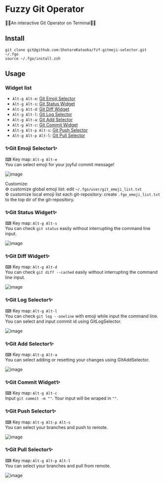 # Fuzzy Git Operator
🎉🎉An interactive Git Operator on Terminal🎉🎉

## Install
```
git clone git@github.com:ShotaroKataoka/fzf-gitmoji-selector.git ~/.fgo
source ~/.fgo/install.zsh
```

## Usage
### Widget list
- `Alt-g Alt-e`: [Git Emoji Selector](#git-emoji-selector)
- `Alt-g Alt-s`: [Git Status Widget](#git-status-widget)
- `Alt-g Alt-d`: [Git Diff Widget](#git-diff_widget)
- `Alt-g Alt-l`: [Git Log Selector](#git-log-selector)
- `Alt-g Alt-a`: [Git Add Selector](#git-add-selector)
- `Alt-g Alt-c`: [Git Commit Widget](#git-commit-widget)
- `Alt-g Alt-p Alt-s`: [Git Push Selector](#git-push-selector)
- `Alt-g Alt-p Alt-l`: [Git Pull Selector](#git-pull-selector)

### ✨Git Emoji Selector✨
⌨ Key map: `Alt-g Alt-e`  
You can select emoji for your joyful commit message!  

![image](https://user-images.githubusercontent.com/42331656/101112422-96b17e00-3620-11eb-9ceb-1168356f63b2.png)

Customize:  
⚙️ customize global emoji list: edit `~/.fgo/user/git_emoji_list.txt`  
⚙️ customize local emoji list each git-repository: create `.fgo_emoji_list.txt` to the top dir of the git-repository.  

### ✨Git Status Widget✨
⌨ Key map: `Alt-g Alt-s`  
You can check `git status` easily without interrupting the command line input.  

![image](https://user-images.githubusercontent.com/42331656/101116505-9a490300-3628-11eb-97cb-cc57a3af9aa0.png)

### ✨Git Diff Widget✨
⌨ Key map: `Alt-g Alt-d`  
You can check `git diff --cached` easily without interrupting the command line input.  

![image](https://user-images.githubusercontent.com/42331656/101116629-db411780-3628-11eb-9d3b-9cc4b02e1a45.png)

### ✨Git Log Selector✨
⌨ Key map: `Alt-g Alt-l`  
You can check `git log --oneline` with emoji while input the command line.  
You can select and input commit id using GitLogSelector.

![image](https://user-images.githubusercontent.com/42331656/101116807-2824ee00-3629-11eb-9276-b1ffd695a268.png)

### ✨Git Add Selector✨
⌨ Key map: `Alt-g Alt-a`  
You can select adding or resetting your changes using GItAddSelector.  

![image](https://user-images.githubusercontent.com/42331656/101117127-b4371580-3629-11eb-96fe-cff6ef57c2af.png)

### ✨Git Commit Widget✨
⌨ Key map: `Alt-g Alt-c`  
Input `git commit -m ""`. Your input will be wraped in `""`.

### ✨Git Push Selector✨
⌨ Key map: `Alt-g Alt-p Alt-s`  
You can select your branches and push to remote.  

![image](https://user-images.githubusercontent.com/42331656/101117469-5ce57500-362a-11eb-8a36-cbd53ea1ce40.png)

### ✨Git Pull Selector✨
⌨ Key map: `Alt-g Alt-p Alt-l`  
You can select your branches and pull from remote.  

![image](https://user-images.githubusercontent.com/42331656/101117533-82727e80-362a-11eb-9ce1-dd2c8ea2c1f0.png)
